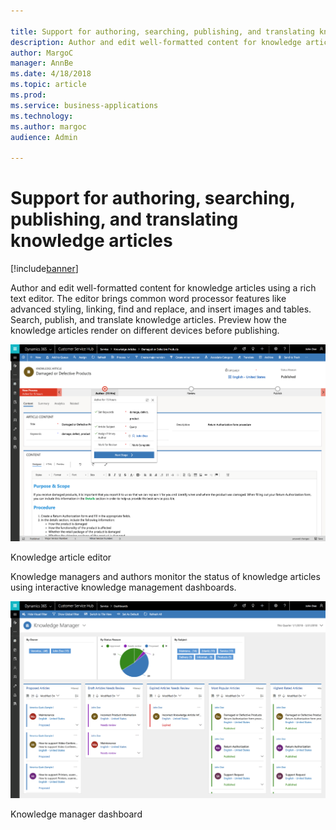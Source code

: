 ```yaml
---

title: Support for authoring, searching, publishing, and translating knowledge articles
description: Author and edit well-formatted content for knowledge articles using a rich text editor.
author: MargoC
manager: AnnBe
ms.date: 4/18/2018
ms.topic: article
ms.prod: 
ms.service: business-applications
ms.technology: 
ms.author: margoc
audience: Admin

---
```

#  Support for authoring, searching, publishing, and translating knowledge articles 


[!include[banner](../../../../includes/banner.md)]

Author and edit well-formatted content for knowledge articles using a rich text
editor. The editor brings common word processor features like advanced styling,
linking, find and replace, and insert images and tables. Search, publish, and
translate knowledge articles. Preview how the knowledge articles render on
different devices before publishing.

![A screenshot of the knowledge article editor](media/support-authoring-searching-publishing-translating-knowledge-articles-1.png "A screenshot of the knowledge article editor")
<!-- picture -->


Knowledge article editor

Knowledge managers and authors monitor the status of knowledge articles using
interactive knowledge management dashboards.

![A screenshot of the knowledge manager dashboard](media/support-authoring-searching-publishing-translating-knowledge-articles-2.png "A screenshot of the knowledge manager dashboard")
<!-- picture -->


Knowledge manager dashboard
